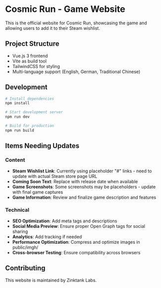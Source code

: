 # Cosmic Run - Game Website

This is the official website for Cosmic Run, showcasing the game and allowing users to add it to their Steam wishlist.

## Project Structure

- Vue.js 3 frontend
- Vite as build tool
- TailwindCSS for styling
- Multi-language support (English, German, Traditional Chinese)

## Development

```bash
# Install dependencies
npm install

# Start development server
npm run dev

# Build for production
npm run build
```

## Items Needing Updates

### Content
- **Steam Wishlist Link**: Currently using placeholder "#" links - need to update with actual Steam store page URL
- **Coming Soon Text**: Replace with release date when available
- **Game Screenshots**: Some screenshots may be placeholders - update with final game captures
- **Game Information**: Review and finalize game description and features

### Technical
- **SEO Optimization**: Add meta tags and descriptions
- **Social Media Preview**: Ensure proper Open Graph tags for social sharing
- **Analytics**: Add tracking if needed
- **Performance Optimization**: Compress and optimize images in public/imgh/
- **Cross-browser Testing**: Ensure compatibility across browsers

## Contributing

This website is maintained by Zinktank Labs.